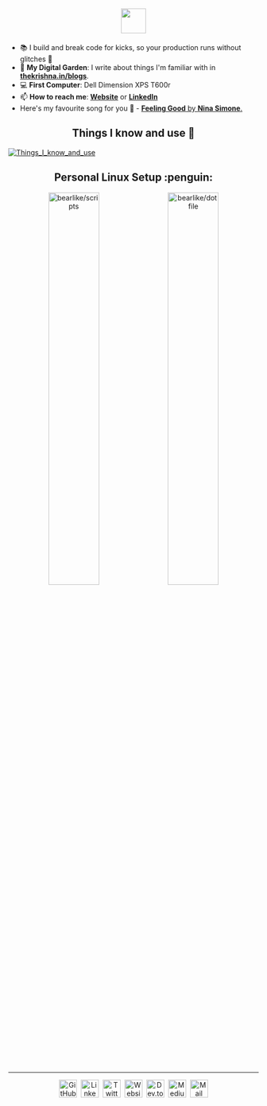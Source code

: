 <h1 align="center"><img src="https://cdn.thekrishna.in/img/kk-name-animated.svg" height="50" /></h1>

- :books: I build and break code for kicks, so your production runs without glitches :microscope:
- 🌱 **My Digital Garden**: I write about things I'm familiar with in **[thekrishna.in/blogs](https://thekrishna.in/blogs/?utm_source=github)**.
- :computer: **First Computer**: Dell Dimension XPS T600r
- 📫 **How to reach me**: **[Website](https://thekrishna.in/?utm_source=github)** or **[LinkedIn](https://kanth.tech/linkedin?utm_source=github)**
- Here's my favourite song for you :trumpet: - [**Feeling Good** by **Nina Simone**.](https://youtube.com/watch?v=BNMKGYiJpvg)

<h2 align="center">Things I know and use 🌱</h2>

[![Things_I_know_and_use](https://cdn.thekrishna.in/img/gh-card/gh-skills.png)](https://thekrishna.in/#skills?utm_source=github)


<h2 align="center">Personal Linux Setup :penguin:</h2>
<p align="center">
  <a href="https://github.com/bearlike/scripts"><img width="45%" src="assets\img\project-cards\scripts.svg" alt="bearlike/scripts"></a>&emsp;<a href="https://github.com/bearlike/dotfiles"><img width="45%" src="https://cdn.thekrishna.in/img/gh-card/dotfiles.svg" alt="bearlike/dotfile"></a>
</p>

---

<p align="center">
  <a id="GitHub"   href="https://kanth.tech/github?utm_source=github"    ><img width="36px" src="https://cdn.thekrishna.in/img/icon/gh-profile/github.svg"   alt="GitHub"   /></a>&nbsp;
  <a id="LinkedIn" href="https://kanth.tech/linkedin?utm_source=github"  ><img width="36px" src="https://cdn.thekrishna.in/img/icon/gh-profile/linkedin.svg" alt="LinkedIn" /></a>&nbsp;
  <a id="Twitter"  href="https://kanth.tech/twitter?utm_source=github"   ><img width="36px" src="https://cdn.thekrishna.in/img/icon/gh-profile/twitter.svg"  alt="Twitter"  /></a>&nbsp;
  <a id="Website"  href="https://thekrishna.in/?utm_source=github"       ><img width="36px" src="https://cdn.thekrishna.in/img/icon/gh-profile/web.svg"      alt="Website"  /></a>&nbsp;
  <a id="Dev.to"   href="https://kanth.tech/devto?utm_source=github"     ><img width="36px" src="https://cdn.thekrishna.in/img/icon/gh-profile/dev.svg"      alt="Dev.to"   /></a>&nbsp;
  <a id="Medium"   href="https://kanth.tech/medium?utm_source=github"    ><img width="36px" src="https://cdn.thekrishna.in/img/icon/gh-profile/medium.svg"   alt="Medium"   /></a>&nbsp;
  <a id="Mail"     href="mailto:mail@kanth.tech"                         ><img width="36px" src="https://cdn.thekrishna.in/img/icon/gh-profile/mail.svg"     alt="Mail"     /></a>
</p>

<!-- Licensed under "The Unlicense". Feel free to alter and use it. With <3 by Krishnkanth Alagiri !-->
